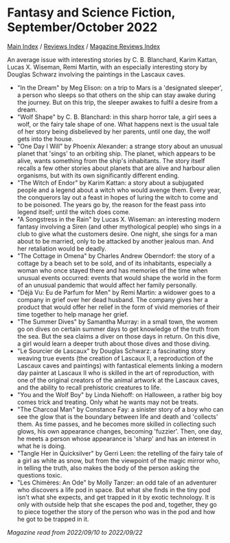 # Fantasy and Science Fiction, September/October 2022

[Main Index](../../../README.md) / [Reviews Index](../../README.md) / [Magazine Reviews Index](../README.md)

An average issue with interesting stories by C. B. Blanchard, Karim Kattan, Lucas X. Wiseman, Remi Martin, with an especially interesting story by Douglas Schwarz involving the paintings in the Lascaux caves.
- "In the Dream" by Meg Elison: on a trip to Mars is a 'designated sleeper', a person who sleeps so that others on the ship can stay awake during the journey. But on this trip, the sleeper awakes to fulfil a desire from a dream.
- "Wolf Shape" by C. B. Blanchard: in this sharp horror tale, a girl sees a wolf, or the fairy tale shape of one. What happens next is the usual tale of her story being disbelieved by her parents, until one day, the wolf gets into the house.
- "One Day I Will" by Phoenix Alexander: a strange story about an unusual planet that 'sings' to an orbiting ship. The planet, which appears to be alive, wants something from the ship's inhabitants. The story itself recalls a few other stories about planets that are alive and harbour alien organisms, but with its own significantly different ending.
- "The Witch of Endor" by Karim Kattan: a story about a subjugated people and a legend about a witch who would avenge them. Every year, the conquerors lay out a feast in hopes of luring the witch to come and to be poisoned. The years go by, the reason for the feast pass into legend itself; until the witch does come.
- "A Songstress in the Rain" by Lucas X. Wiseman: an interesting modern fantasy involving a Siren (and other mythological people) who sings in a club to give what the customers desire. One night, she sings for a man about to be married, only to be attacked by another jealous man. And her retaliation would be deadly.
- "The Cottage in Omena" by Charles Andrew Oberndorf: the story of a cottage by a beach set to be sold, and of its inhabitants, especially a woman who once stayed there and has memories of the time when unusual events occurred: events that would shape the world in the form of an unusual pandemic that would affect her family personally.
- "Déjà Vu: Eu de Parfum for Men" by Remi Martin: a widower goes to a company in grief over her dead husband. The company gives her a product that would offer her relief in the form of vivid memories of their time together to help manage her grief.
- "The Summer Dives" by Samantha Murray: in a small town, the women go on dives on certain summer days to get knowledge of the truth from the sea. But the sea claims a diver on those days in return. On this dive, a girl would learn a deeper truth about those dives and those diving.
- "Le Sourcier de Lascaux" by Douglas Schwarz: a fascinating story weaving true events (the creation of Lascaux II, a reproduction of the Lascaux caves and paintings) with fantastical elements linking a modern day painter at Lascaux II who is skilled in the art of reproduction, with one of the original creators of the animal artwork at the Lascaux caves, and the ability to recall prehistoric creatures to life.
- "You and the Wolf Boy" by Linda Niehoff: on Halloween, a rather big boy comes trick and treating. Only what he wants may not be treats.
- "The Charcoal Man" by Constance Fay: a sinister story of a boy who can see the glow that is the boundary between life and death and 'collects' them. As time passes, and he becomes more skilled in collecting such glows, his own appearance changes, becoming 'fuzzier'. Then, one day, he meets a person whose appearance is 'sharp' and has an interest in what he is doing.
- "Tangle Her in Quicksilver" by Gerri Leen: the retelling of the fairy tale of a girl as white as snow, but from the viewpoint of the magic mirror who, in telling the truth, also makes the body of the person asking the questions toxic.
- "Les Chimères: An Ode" by Molly Tanzer: an odd tale of an adventurer who discovers a life pod in space. But what she finds in the tiny pod isn't what she expects, and get trapped in it by exotic technology. It is only with outside help that she escapes the pod and, together, they go to piece together the story of the person who was in the pod and how he got to be trapped in it.

*Magazine read from 2022/09/10 to 2022/09/22*